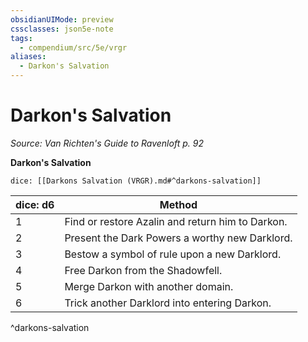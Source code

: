 ```yaml
---
obsidianUIMode: preview
cssclasses: json5e-note
tags:
  - compendium/src/5e/vrgr
aliases:
  - Darkon's Salvation
---
```

# Darkon's Salvation
*Source: Van Richten's Guide to Ravenloft p. 92* 

**Darkon's Salvation**

`dice: [[Darkons Salvation (VRGR).md#^darkons-salvation]]`

| dice: d6 | Method |
|----------|--------|
| 1 | Find or restore Azalin and return him to Darkon. |
| 2 | Present the Dark Powers a worthy new Darklord. |
| 3 | Bestow a symbol of rule upon a new Darklord. |
| 4 | Free Darkon from the Shadowfell. |
| 5 | Merge Darkon with another domain. |
| 6 | Trick another Darklord into entering Darkon. |
^darkons-salvation
